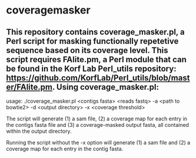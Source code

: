 coveragemasker
==============
This repository contains coverage_masker.pl, a Perl script for masking functionally repetetive sequence based on its coverage level. This script requires FAlite.pm, a Perl module that can be found in the Korf Lab Perl_utils repository: https://github.com/KorfLab/Perl_utils/blob/master/FAlite.pm.
Using coverage_masker.pl:
-------------------------
usage: ./coverage_masker.pl \<contigs fasta\> \<reads fastq\> -a \<path to bowtie2\> -d \<output directory\> -x \<coverage threshold\>

The script will generate (1) a sam file, (2) a coverage map for each entry in the contigs fasta file and (3) a coverage-masked output fasta, all contained within the output directory.

Running the script without the -x option will generate (1) a sam file and (2) a coverage map for each entry in the contig fasta.

